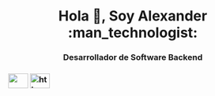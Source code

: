 <h1 align="center">Hola 👋, Soy Alexander :man_technologist:</h1>
<h3 align="center">Desarrollador de Software Backend</h3>

<h3 align="left"Conectate conmigo:</h3>
<p align="left">
<a href="https://linkedin.com/in/alexander-pumisacho-985753233/" target="blank"><img align="center" src="" height="30" width="40" /></a>
<a href="https://instagram.com/_ec_alexander/" target="blank"><img align="center" src="http://www.w3.org/2000/svg" alt="https://www.instagram.com/_ec_alexander/" height="30" width="40" /></a>
</p>
